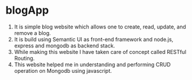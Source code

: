 # blogApp
1. It is simple blog website which allows one to create, read, update, and remove a blog. 
2. It is build using Semantic UI as front-end framework and node.js, express and mongodb as backend stack.
3. While making this website I have taken care of concept called RESTful Routing.
4. This website helped me in understanding and performing CRUD operation on Mongodb using javascript. 
